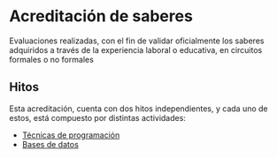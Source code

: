 # Acreditación de saberes
Evaluaciones realizadas, con el fin de validar oficialmente los saberes adquiridos a través de la experiencia laboral o educativa, en circuitos formales o no formales


## Hitos

Esta acreditación, cuenta con dos hitos independientes, y cada uno de estos, está compuesto por distintas actividades:
* [Técnicas de programación](/tecnicas-de-programacion/activities.md)
* [Bases de datos](/bases-de-datos/activities.md)
